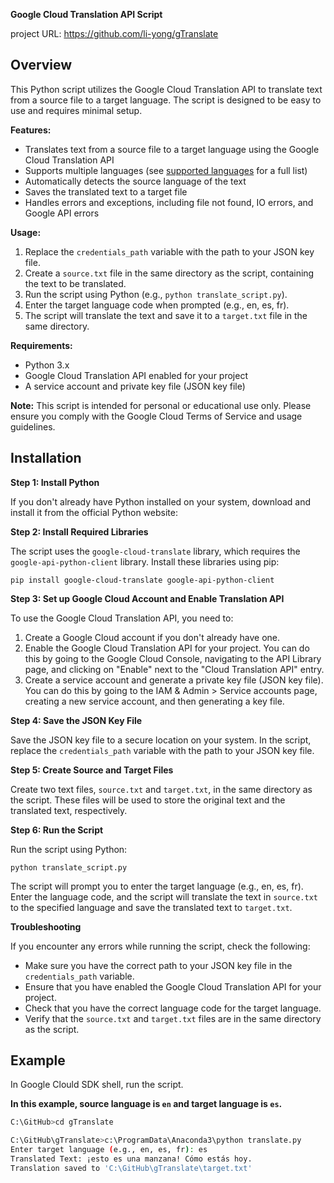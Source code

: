 **Google Cloud Translation API Script**

project URL: https://github.com/li-yong/gTranslate

## Overview
This Python script utilizes the Google Cloud Translation API to translate text from a source file to a target language. The script is designed to be easy to use and requires minimal setup.

**Features:**

* Translates text from a source file to a target language using the Google Cloud Translation API
* Supports multiple languages (see [supported languages](https://cloud.google.com/translate/docs/languages) for a full list)
* Automatically detects the source language of the text
* Saves the translated text to a target file
* Handles errors and exceptions, including file not found, IO errors, and Google API errors

**Usage:**

1. Replace the `credentials_path` variable with the path to your JSON key file.
2. Create a `source.txt` file in the same directory as the script, containing the text to be translated.
3. Run the script using Python (e.g., `python translate_script.py`).
4. Enter the target language code when prompted (e.g., en, es, fr).
5. The script will translate the text and save it to a `target.txt` file in the same directory.

**Requirements:**

* Python 3.x
* Google Cloud Translation API enabled for your project
* A service account and private key file (JSON key file)

**Note:** This script is intended for personal or educational use only. Please ensure you comply with the Google Cloud Terms of Service and usage guidelines.

## Installation
**Step 1: Install Python**

If you don't already have Python installed on your system, download and install it from the official Python website: 

**Step 2: Install Required Libraries**

The script uses the `google-cloud-translate` library, which requires the `google-api-python-client` library. Install these libraries using pip:
```
pip install google-cloud-translate google-api-python-client
```
**Step 3: Set up Google Cloud Account and Enable Translation API**

To use the Google Cloud Translation API, you need to:

1. Create a Google Cloud account if you don't already have one.
2. Enable the Google Cloud Translation API for your project. You can do this by going to the Google Cloud Console, navigating to the API Library page, and clicking on "Enable" next to the "Cloud Translation API" entry.
3. Create a service account and generate a private key file (JSON key file). You can do this by going to the IAM & Admin > Service accounts page, creating a new service account, and then generating a key file.

**Step 4: Save the JSON Key File**

Save the JSON key file to a secure location on your system. In the script, replace the `credentials_path` variable with the path to your JSON key file.

**Step 5: Create Source and Target Files**

Create two text files, `source.txt` and `target.txt`, in the same directory as the script. These files will be used to store the original text and the translated text, respectively.

**Step 6: Run the Script**

Run the script using Python:
```
python translate_script.py
```
The script will prompt you to enter the target language (e.g., en, es, fr). Enter the language code, and the script will translate the text in `source.txt` to the specified language and save the translated text to `target.txt`.

**Troubleshooting**

If you encounter any errors while running the script, check the following:

* Make sure you have the correct path to your JSON key file in the `credentials_path` variable.
* Ensure that you have enabled the Google Cloud Translation API for your project.
* Check that you have the correct language code for the target language.
* Verify that the `source.txt` and `target.txt` files are in the same directory as the script.


## Example
In Google Clould SDK shell, run the script.

**In this example, source language is `en` and target language is `es`.**

```bash
C:\GitHub>cd gTranslate

C:\GitHub\gTranslate>c:\ProgramData\Anaconda3\python translate.py
Enter target language (e.g., en, es, fr): es
Translated Text: ¡esto es una manzana! Cómo estás hoy.
Translation saved to 'C:\GitHub\gTranslate\target.txt'
```
